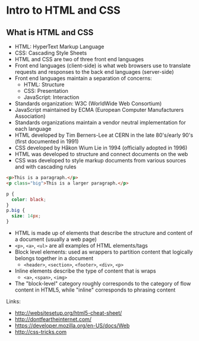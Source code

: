 # Intro to HTML and CSS

## What is HTML and CSS

- HTML: HyperText Markup Language
- CSS: Cascading Style Sheets
- HTML and CSS are two of three front end languages
- Front end languages (client-side) is what web browsers use to translate requests and responses to the back end languages (server-side)
- Front end languages maintain a separation of concerns:
  - HTML: Structure
  - CSS: Presentation
  - JavaScript: Interaction
- Standards organization: W3C (WorldWide Web Consortium)
- JavaScript maintained by ECMA (European Computer Manufacturers Association)
- Standards organizations maintain a vendor neutral implementation for each language
- HTML developed by Tim Berners-Lee at CERN in the late 80's/early 90's (first documented in 1991)
- CSS developed by Håkon Wium Lie in 1994 (officially adopted in 1996)
- HTML was developed to structure and connect documents on the web
- CSS was developed to style markup documents from various sources and with cascading rules

```html
<p>This is a paragraph.</p>
<p class="big">This is a larger paragraph.</p>
```

```css
p {
  color: black;
}
p.big {
  size: 14px;
}
```
- HTML is made up of elements that describe the structure and content of a document (usually a web page)
- `<p>`, `<a>`, `<ul>` are all examples of HTML elements/tags
- Block level elements: used as wrappers to partition content that logically belongs together in a document
  - `<header>`, `<section>`, `<footer>`, `<div>`, `<p>`
- Inline elements describe the type of content that is wraps
  - `<a>`, `<span>`, `<img>`
- The "block-level" category roughly corresponds to the category of flow content in HTML5, while "inline" corresponds to phrasing content

Links:

- http://websitesetup.org/html5-cheat-sheet/
- http://dontfeartheinternet.com/
- https://developer.mozilla.org/en-US/docs/Web
- http://css-tricks.com